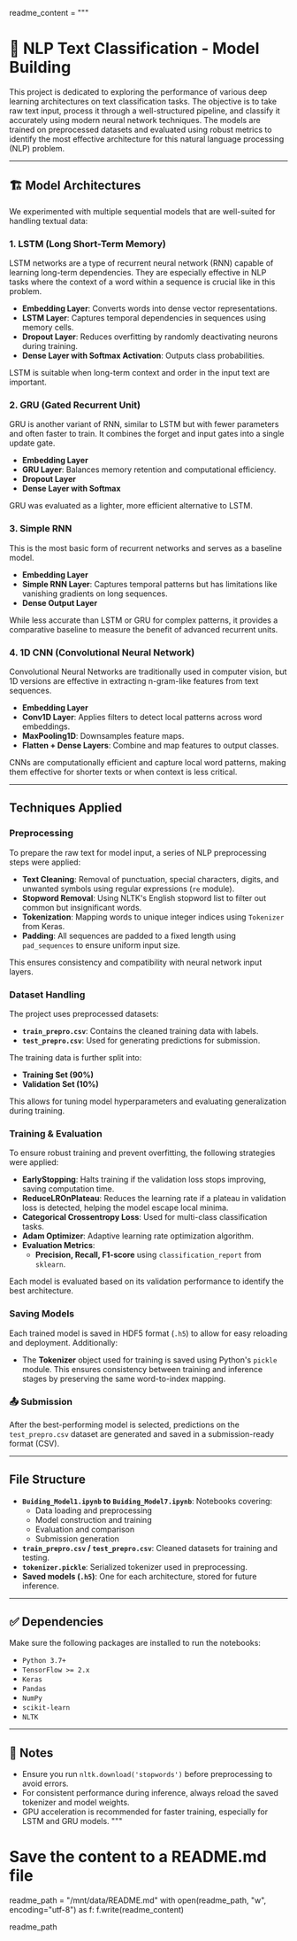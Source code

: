 readme_content = """
# 🧠 NLP Text Classification - Model Building

This project is dedicated to exploring the performance of various deep learning architectures on text classification tasks. The objective is to take raw text input, process it through a well-structured pipeline, and classify it accurately using modern neural network techniques. The models are trained on preprocessed datasets and evaluated using robust metrics to identify the most effective architecture for this natural language processing (NLP) problem.

---

## 🏗️ Model Architectures

We experimented with multiple sequential models that are well-suited for handling textual data:

### 1. **LSTM (Long Short-Term Memory)**
LSTM networks are a type of recurrent neural network (RNN) capable of learning long-term dependencies. They are especially effective in NLP tasks where the context of a word within a sequence is crucial like in this problem.

- **Embedding Layer**: Converts words into dense vector representations.
- **LSTM Layer**: Captures temporal dependencies in sequences using memory cells.
- **Dropout Layer**: Reduces overfitting by randomly deactivating neurons during training.
- **Dense Layer with Softmax Activation**: Outputs class probabilities.

LSTM is suitable when long-term context and order in the input text are important.

### 2. **GRU (Gated Recurrent Unit)**
GRU is another variant of RNN, similar to LSTM but with fewer parameters and often faster to train. It combines the forget and input gates into a single update gate.

- **Embedding Layer**
- **GRU Layer**: Balances memory retention and computational efficiency.
- **Dropout Layer**
- **Dense Layer with Softmax**

GRU was evaluated as a lighter, more efficient alternative to LSTM.

### 3. **Simple RNN**
This is the most basic form of recurrent networks and serves as a baseline model.

- **Embedding Layer**
- **Simple RNN Layer**: Captures temporal patterns but has limitations like vanishing gradients on long sequences.
- **Dense Output Layer**

While less accurate than LSTM or GRU for complex patterns, it provides a comparative baseline to measure the benefit of advanced recurrent units.

### 4. **1D CNN (Convolutional Neural Network)**
Convolutional Neural Networks are traditionally used in computer vision, but 1D versions are effective in extracting n-gram-like features from text sequences.

- **Embedding Layer**
- **Conv1D Layer**: Applies filters to detect local patterns across word embeddings.
- **MaxPooling1D**: Downsamples feature maps.
- **Flatten + Dense Layers**: Combine and map features to output classes.

CNNs are computationally efficient and capture local word patterns, making them effective for shorter texts or when context is less critical.

---

##  Techniques Applied

### Preprocessing

To prepare the raw text for model input, a series of NLP preprocessing steps were applied:

- **Text Cleaning**: Removal of punctuation, special characters, digits, and unwanted symbols using regular expressions (`re` module).
- **Stopword Removal**: Using NLTK's English stopword list to filter out common but insignificant words.
- **Tokenization**: Mapping words to unique integer indices using `Tokenizer` from Keras.
- **Padding**: All sequences are padded to a fixed length using `pad_sequences` to ensure uniform input size.

This ensures consistency and compatibility with neural network input layers.

###  Dataset Handling

The project uses preprocessed datasets:

- **`train_prepro.csv`**: Contains the cleaned training data with labels.
- **`test_prepro.csv`**: Used for generating predictions for submission.

The training data is further split into:
- **Training Set (90%)**
- **Validation Set (10%)**

This allows for tuning model hyperparameters and evaluating generalization during training.

###  Training & Evaluation

To ensure robust training and prevent overfitting, the following strategies were applied:

- **EarlyStopping**: Halts training if the validation loss stops improving, saving computation time.
- **ReduceLROnPlateau**: Reduces the learning rate if a plateau in validation loss is detected, helping the model escape local minima.
- **Categorical Crossentropy Loss**: Used for multi-class classification tasks.
- **Adam Optimizer**: Adaptive learning rate optimization algorithm.
- **Evaluation Metrics**:
  - **Precision, Recall, F1-score** using `classification_report` from `sklearn`.

Each model is evaluated based on its validation performance to identify the best architecture.

###  Saving Models

Each trained model is saved in HDF5 format (`.h5`) to allow for easy reloading and deployment. Additionally:

- The **Tokenizer** object used for training is saved using Python's `pickle` module. This ensures consistency between training and inference stages by preserving the same word-to-index mapping.

### 📤 Submission

After the best-performing model is selected, predictions on the `test_prepro.csv` dataset are generated and saved in a submission-ready format (CSV). 

---

##  File Structure

- **`Buiding_Model1.ipynb` to `Buiding_Model7.ipynb`**: Notebooks covering:
  - Data loading and preprocessing
  - Model construction and training
  - Evaluation and comparison
  - Submission generation
- **`train_prepro.csv` / `test_prepro.csv`**: Cleaned datasets for training and testing.
- **`tokenizer.pickle`**: Serialized tokenizer used in preprocessing.
- **Saved models (`.h5`)**: One for each architecture, stored for future inference.

---

## ✅ Dependencies

Make sure the following packages are installed to run the notebooks:

- `Python 3.7+`
- `TensorFlow >= 2.x`
- `Keras`
- `Pandas`
- `NumPy`
- `scikit-learn`
- `NLTK`

---

## 📌 Notes

- Ensure you run `nltk.download('stopwords')` before preprocessing to avoid errors.
- For consistent performance during inference, always reload the saved tokenizer and model weights.
- GPU acceleration is recommended for faster training, especially for LSTM and GRU models.
"""

# Save the content to a README.md file
readme_path = "/mnt/data/README.md"
with open(readme_path, "w", encoding="utf-8") as f:
    f.write(readme_content)

readme_path
